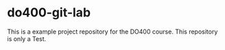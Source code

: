 # do400-git-lab

This is a example project repository for the DO400 course.
This repository is only a Test.
